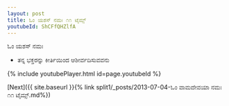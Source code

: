 ```yaml
---
layout: post
title: ಓಂ ಯಶಸ್ ನಮಃ ೧೧ ಟೈಮ್ಸ್
youtubeId: ShCFfQHZlfA
---
```

 
 
 ಓಂ ಯಶಸ್ ನಮಃ  
 
 -  ತನ್ನ ಭಕ್ತರನ್ನು ಕೀರ್ತಿಯಿಂದ ಆಶೀರ್ವದಿಸುವವನು 
 
  
 
  
 
 
 
 
 
 


{% include youtubePlayer.html id=page.youtubeId %}
 
[Next]({{ site.baseurl }}{% link  split1/_posts/2013-07-04-ಓಂ ವಾಮದೇವಯಾ ನಮಃ ೧೧ ಟೈಮ್ಸ್.md%})
 
